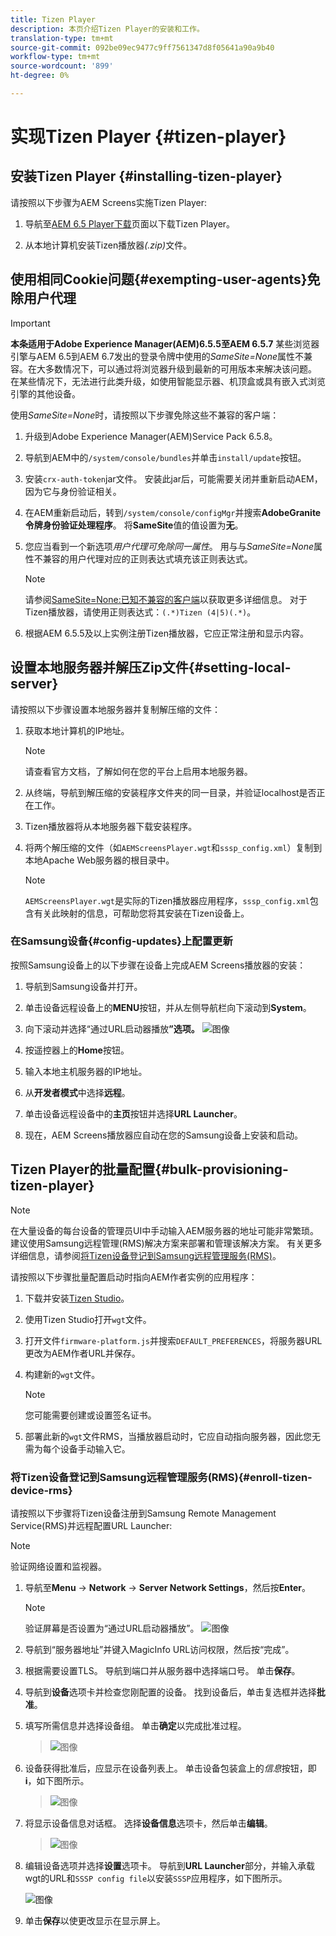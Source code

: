 ```yaml
---
title: Tizen Player
description: 本页介绍Tizen Player的安装和工作。
translation-type: tm+mt
source-git-commit: 092be09ec9477c9ff7561347d8f05641a90a9b40
workflow-type: tm+mt
source-wordcount: '899'
ht-degree: 0%

---
```



# 实现Tizen Player {#tizen-player}

## 安装Tizen Player {#installing-tizen-player}

请按照以下步骤为AEM Screens实施Tizen Player:

1. 导航至[AEM 6.5 Player下载](https://download.macromedia.com/screens/)页面以下载Tizen Player。

1. 从本地计算机安装Tizen播放器&#x200B;*(.zip)*&#x200B;文件。

## 使用相同Cookie问题{#exempting-user-agents}免除用户代理

>[!IMPORTANT]
>**本条适用于Adobe Experience Manager(AEM)6.5.5至AEM 6.5.7**
>某些浏览器引擎与AEM 6.5到AEM 6.7发出的登录令牌中使用的&#x200B;*SameSite=None*&#x200B;属性不兼容。在大多数情况下，可以通过将浏览器升级到最新的可用版本来解决该问题。 在某些情况下，无法进行此类升级，如使用智能显示器、机顶盒或具有嵌入式浏览引擎的其他设备。

使用&#x200B;*SameSite=None*&#x200B;时，请按照以下步骤免除这些不兼容的客户端：

1. 升级到Adobe Experience Manager(AEM)Service Pack 6.5.8。

1. 导航到AEM中的`/system/console/bundles`并单击`install/update`按钮。

1. 安装`crx-auth-token`jar文件。 安装此jar后，可能需要关闭并重新启动AEM，因为它与身份验证相关。

1. 在AEM重新启动后，转到`/system/console/configMgr`并搜索&#x200B;**AdobeGranite令牌身份验证处理程序**。 将&#x200B;**SameSite**&#x200B;值的值设置为&#x200B;**无**。

1. 您应当看到一个新选项&#x200B;*用户代理可免除同一属性*。 用与与&#x200B;*SameSite=None*&#x200B;属性不兼容的用户代理对应的正则表达式填充该正则表达式。
   >[!NOTE]
   >请参阅[SameSite=None:已知不兼容的客户端](https://www.chromium.org/updates/same-site/incompatible-clients)以获取更多详细信息。 对于Tizen播放器，请使用正则表达式：`(.*)Tizen (4|5)(.*)`。

1. 根据AEM 6.5.5及以上实例注册Tizen播放器，它应正常注册和显示内容。


## 设置本地服务器并解压Zip文件{#setting-local-server}

请按照以下步骤设置本地服务器并复制解压缩的文件：

1. 获取本地计算机的IP地址。
   >[!NOTE]
   >请查看官方文档，了解如何在您的平台上启用本地服务器。

1. 从终端，导航到解压缩的安装程序文件夹的同一目录，并验证localhost是否正在工作。

1. Tizen播放器将从本地服务器下载安装程序。

1. 将两个解压缩的文件（如`AEMScreensPlayer.wgt`和`sssp_config.xml`）复制到本地Apache Web服务器的根目录中。

   >[!NOTE]
   >`AEMScreensPlayer.wgt`是实际的Tizen播放器应用程序，`sssp_config.xml`包含有关此映射的信息，可帮助您将其安装在Tizen设备上。

### 在Samsung设备{#config-updates}上配置更新

按照Samsung设备上的以下步骤在设备上完成AEM Screens播放器的安装：

1. 导航到Samsung设备并打开。

1. 单击设备远程设备上的&#x200B;**MENU**&#x200B;按钮，并从左侧导航栏向下滚动到&#x200B;**System**。

1. 向下滚动并选择“通过URL启动器播放&#x200B;**”选项。**
   ![图像](/help/user-guide/assets/tizen/rms-2.png)

1. 按遥控器上的&#x200B;**Home**&#x200B;按钮。

1. 输入本地主机服务器的IP地址。

1. 从&#x200B;**开发者模式**&#x200B;中选择&#x200B;**远程**。

1. 单击设备远程设备中的&#x200B;**主页**&#x200B;按钮并选择&#x200B;**URL Launcher**。

1. 现在，AEM Screens播放器应自动在您的Samsung设备上安装和启动。

## Tizen Player的批量配置{#bulk-provisioning-tizen-player}

>[!NOTE]
>在大量设备的每台设备的管理员UI中手动输入AEM服务器的地址可能非常繁琐。 建议使用Samsung远程管理(RMS)解决方案来部署和管理该解决方案。 有关更多详细信息，请参阅[将Tizen设备登记到Samsung远程管理服务(RMS)](#enroll-tizen-device-rm)。

请按照以下步骤批量配置启动时指向AEM作者实例的应用程序：

1. 下载并安装[Tizen Studio](https://developer.tizen.org/development/tizen-studio/download)。
1. 使用Tizen Studio打开`wgt`文件。
1. 打开文件`firmware-platform.js`并搜索`DEFAULT_PREFERENCES`，将服务器URL更改为AEM作者URL并保存。
1. 构建新的`wgt`文件。

   >[!NOTE]
   >您可能需要创建或设置签名证书。

1. 部署此新的`wgt`文件RMS，当播放器启动时，它应自动指向服务器，因此您无需为每个设备手动输入它。

### 将Tizen设备登记到Samsung远程管理服务(RMS){#enroll-tizen-device-rms}

请按照以下步骤将Tizen设备注册到Samsung Remote Management Service(RMS)并远程配置URL Launcher:

>[!NOTE]
>验证网络设置和监视器。

1. 导航至&#x200B;**Menu** -> **Network** -> **Server Network Settings**，然后按&#x200B;**Enter**。

   >[!NOTE]
   >验证屏幕是否设置为“通过URL启动器播放”。
   >![图像](/help/user-guide/assets/tizen/rms-2.png)

1. 导航到“服务器地址”并键入MagicInfo URL访问权限，然后按“完成”。

1. 根据需要设置TLS。 导航到端口并从服务器中选择端口号。 单击&#x200B;**保存**。

1. 导航到&#x200B;**设备**&#x200B;选项卡并检查您刚配置的设备。 找到设备后，单击复选框并选择&#x200B;**批准**。

1. 填写所需信息并选择设备组。 单击&#x200B;**确定**&#x200B;以完成批准过程。

   >![图像](/help/user-guide/assets/tizen/rms-7.png)

1. 设备获得批准后，应显示在设备列表上。 单击设备包装盒上的&#x200B;*信息*&#x200B;按钮，即&#x200B;**i**，如下图所示。

   >![图像](/help/user-guide/assets/tizen/rms-6.png)

1. 将显示设备信息对话框。 选择&#x200B;**设备信息**&#x200B;选项卡，然后单击&#x200B;**编辑**。

   >![图像](/help/user-guide/assets/tizen/rms-5.png)

1. 编辑设备选项并选择&#x200B;**设置**&#x200B;选项卡。 导航到&#x200B;**URL Launcher**&#x200B;部分，并输入承载wgt的URL和`SSSP config file`以安装`SSSP`应用程序，如下图所示。

   ![图像](/help/user-guide/assets/tizen/rms-9.png)

1. 单击&#x200B;**保存**&#x200B;以使更改显示在显示屏上。




